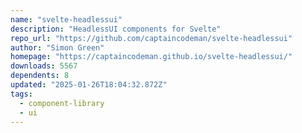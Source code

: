 ```yaml
---
name: "svelte-headlessui"
description: "HeadlessUI components for Svelte"
repo_url: "https://github.com/captaincodeman/svelte-headlessui"
author: "Simon Green"
homepage: "https://captaincodeman.github.io/svelte-headlessui/"
downloads: 5567
dependents: 8
updated: "2025-01-26T18:04:32.872Z"
tags: 
  - component-library
  - ui
---
```


